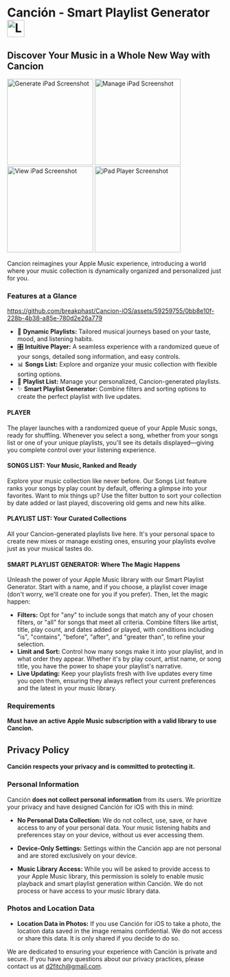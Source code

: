 # Canción - Smart Playlist Generator <img src="https://github.com/breakphast/Cancion-iOS/assets/59259755/0bb8e10f-228b-4b38-a85e-780d2e26a779" width="40" alt="Logo">

## Discover Your Music in a Whole New Way with Cancion

<img src="https://github.com/breakphast/Cancion-iOS/assets/59259755/02c1b277-dac6-4f81-b7cd-693b693aea9a" width="200" alt="Generate iPad Screenshot">
<img src="https://github.com/breakphast/Cancion-iOS/assets/59259755/f61824c9-4f34-4efe-85d5-b9e3eec0abe8" width="200" alt="Manage iPad Screenshot">
<img src="https://github.com/breakphast/Cancion-iOS/assets/59259755/ee4d0d66-d354-413c-b461-cffa59775a1b" width="200" alt="View iPad Screenshot">
<img src="https://github.com/breakphast/Cancion-iOS/assets/59259755/2bcc27f5-c155-43a0-a501-b212c78cb84d" width="200" alt="iPad Player Screenshot">

Cancion reimagines your Apple Music experience, introducing a world where your music collection is dynamically organized and personalized just for you.

### Features at a Glance

https://github.com/breakphast/Cancion-iOS/assets/59259755/0bb8e10f-228b-4b38-a85e-780d2e26a779
- 🎵 **Dynamic Playlists:** Tailored musical journeys based on your taste, mood, and listening habits.
- 🎛 **Intuitive Player:** A seamless experience with a randomized queue of your songs, detailed song information, and easy controls.
- 📊 **Songs List:** Explore and organize your music collection with flexible sorting options.
- 🎼 **Playlist List:** Manage your personalized, Cancion-generated playlists.
- ✨ **Smart Playlist Generator:** Combine filters and sorting options to create the perfect playlist with live updates.

#### PLAYER

The player launches with a randomized queue of your Apple Music songs, ready for shuffling. Whenever you select a song, whether from your songs list or one of your unique playlists, you'll see its details displayed—giving you complete control over your listening experience.

#### SONGS LIST: Your Music, Ranked and Ready

Explore your music collection like never before. Our Songs List feature ranks your songs by play count by default, offering a glimpse into your favorites. Want to mix things up? Use the filter button to sort your collection by date added or last played, discovering old gems and new hits alike.

#### PLAYLIST LIST: Your Curated Collections

All your Cancion-generated playlists live here. It's your personal space to create new mixes or manage existing ones, ensuring your playlists evolve just as your musical tastes do.

#### SMART PLAYLIST GENERATOR: Where The Magic Happens

Unleash the power of your Apple Music library with our Smart Playlist Generator. Start with a name, and if you choose, a playlist cover image (don't worry, we'll create one for you if you prefer). Then, let the magic happen:

- **Filters:** Opt for "any" to include songs that match any of your chosen filters, or "all" for songs that meet all criteria. Combine filters like artist, title, play count, and dates added or played, with conditions including "is", "contains", "before", "after", and "greater than", to refine your selection.
- **Limit and Sort:** Control how many songs make it into your playlist, and in what order they appear. Whether it's by play count, artist name, or song title, you have the power to shape your playlist's narrative.
- **Live Updating:** Keep your playlists fresh with live updates every time you open them, ensuring they always reflect your current preferences and the latest in your music library.

### Requirements

**Must have an active Apple Music subscription with a valid library to use Cancion.**

## Privacy Policy

**Canción respects your privacy and is committed to protecting it.**

### Personal Information

Canción **does not collect personal information** from its users. We prioritize your privacy and have designed Canción for iOS with this in mind:

- **No Personal Data Collection:** We do not collect, use, save, or have access to any of your personal data. Your music listening habits and preferences stay on your device, without us ever accessing them.
  
- **Device-Only Settings:** Settings within the Canción app are not personal and are stored exclusively on your device.
  
- **Music Library Access:** While you will be asked to provide access to your Apple Music library, this permission is solely to enable music playback and smart playlist generation within Canción. We do not process or have access to your music library data.

### Photos and Location Data

- **Location Data in Photos:** If you use Canción for iOS to take a photo, the location data saved in the image remains confidential. We do not access or share this data. It is only shared if you decide to do so.

We are dedicated to ensuring your experience with Canción is private and secure. If you have any questions about our privacy practices, please contact us at d2fitch@gmail.com.




